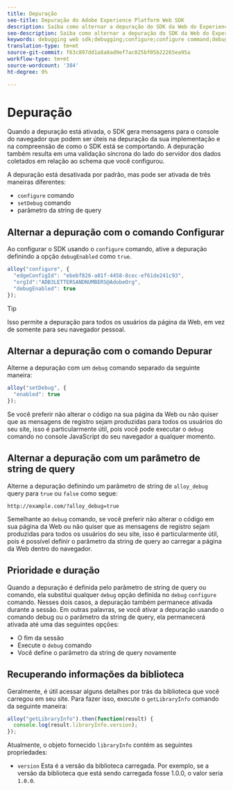 ```yaml
---
title: Depuração
seo-title: Depuração do Adobe Experience Platform Web SDK
description: Saiba como alternar a depuração do SDK da Web do Experience Platform
seo-description: Saiba como alternar a depuração do SDK da Web do Experience Platform
keywords: debugging web sdk;debugging;configure;configure command;debug command;edgeConfigId;setDebug;debugEnabled;debug;
translation-type: tm+mt
source-git-commit: f63c897dd1a8a8ad9ef7ac025bf05b22265ea95a
workflow-type: tm+mt
source-wordcount: '384'
ht-degree: 0%

---
```



# Depuração

Quando a depuração está ativada, o SDK gera mensagens para o console do navegador que podem ser úteis na depuração da sua implementação e na compreensão de como o SDK está se comportando. A depuração também resulta em uma validação síncrona do lado do servidor dos dados coletados em relação ao schema que você configurou.

A depuração está desativada por padrão, mas pode ser ativada de três maneiras diferentes:

* `configure` comando
* `setDebug` comando
* parâmetro da string de query

## Alternar a depuração com o comando Configurar

Ao configurar o SDK usando o `configure` comando, ative a depuração definindo a opção `debugEnabled` como `true`.

```javascript
alloy("configure", {
  "edgeConfigId": "ebebf826-a01f-4458-8cec-ef61de241c93",
  "orgId":"ADB3LETTERSANDNUMBERS@AdobeOrg",
  "debugEnabled": true
});
```

>[!TIP]
>
>Isso permite a depuração para todos os usuários da página da Web, em vez de somente para seu navegador pessoal.

## Alternar a depuração com o comando Depurar

Alterne a depuração com um `debug` comando separado da seguinte maneira:

```javascript
alloy("setDebug", {
  "enabled": true
});
```

Se você preferir não alterar o código na sua página da Web ou não quiser que as mensagens de registro sejam produzidas para todos os usuários do seu site, isso é particularmente útil, pois você pode executar o `debug` comando no console JavaScript do seu navegador a qualquer momento.

## Alternar a depuração com um parâmetro de string de query

Alterne a depuração definindo um parâmetro de string de `alloy_debug` query para `true` ou `false` como segue:

```HTTP
http://example.com/?alloy_debug=true
```

Semelhante ao `debug` comando, se você preferir não alterar o código em sua página da Web ou não quiser que as mensagens de registro sejam produzidas para todos os usuários do seu site, isso é particularmente útil, pois é possível definir o parâmetro da string de query ao carregar a página da Web dentro do navegador.

## Prioridade e duração

Quando a depuração é definida pelo parâmetro de string de query ou comando, ela substitui qualquer `debug` opção definida no `debug` `configure` comando. Nesses dois casos, a depuração também permanece ativada durante a sessão. Em outras palavras, se você ativar a depuração usando o comando debug ou o parâmetro da string de query, ela permanecerá ativada até uma das seguintes opções:

* O fim da sessão
* Execute o `debug` comando
* Você define o parâmetro da string de query novamente

## Recuperando informações da biblioteca

Geralmente, é útil acessar alguns detalhes por trás da biblioteca que você carregou em seu site. Para fazer isso, execute o `getLibraryInfo` comando da seguinte maneira:

```js
alloy("getLibraryInfo").then(function(result) {
  console.log(result.libraryInfo.version);
});
```

Atualmente, o objeto fornecido `libraryInfo` contém as seguintes propriedades:

* `version` Esta é a versão da biblioteca carregada. Por exemplo, se a versão da biblioteca que está sendo carregada fosse 1.0.0, o valor seria `1.0.0`.
